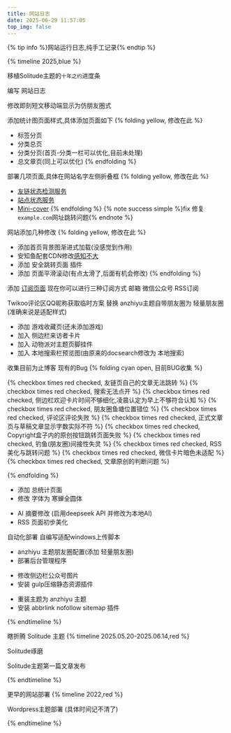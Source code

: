 ```yaml
---
title: 网站日志
date: 2025-06-29 11:57:05
top_img: false
---
```


{% tip info %}网站运行日志,纯手工记录{% endtip %}

{% timeline 2025,blue %}

<!-- timeline 06-30-->

移植Solitude主题的`十年之约`进度条

<!-- endtimeline -->

<!-- timeline 06-29 -->

编写 网站日志

修改即刻短文移动端显示为仿朋友圈式

<!-- endtimeline -->

<!-- timeline 06-28 -->
添加统计图页面样式,具体添加页面如下
{% folding yellow, 修改在此 %}

- 标签分页
- 分类总页
- 分类分页(首页-分类一栏可以优化,目前未处理)
- 总文章页(同上可以优化)
{% endfolding %}
<!-- endtimeline -->

<!-- timeline 06-27 -->
部署几项页面,具体在网站名字左侧折叠框
{% folding yellow, 修改在此 %}

- [友链状态检测服务](fca.gbfun.cc)
- [站点状态服务](status.gbfun.cc)
- [Mini-cover](cover.gbfun.cc)
{% endfolding %}
{% note success simple %}fix 修复`example.com`网址跳转问题{% endnote %}
<!-- endtimeline -->

<!-- timeline 06-26 -->
网站添加几种修改
{% folding yellow, 修改在此 %}

- 添加首页背景图渐进式加载(没感觉到作用)
- 安知鱼配套CDN修改[感知不大](后编写的日志,已经忘记添加项)
- 添加 安全跳转页面 插件
- 添加 页面平滑滚动(有点太滑了,后面有机会修改)
{% endfolding %}
<!-- endtimeline -->

<!-- timeline 06-25 -->
添加 [订阅页面](/subscribe)
现在你可以进行三种订阅方式 邮箱 微信公众号 RSS订阅
<!-- endtimeline -->

<!-- timeline 06-24 -->
Twikoo评论区QQ昵称获取临时方案
替换 anzhiyu主题自带朋友圈为 轻量朋友圈(准确来说是适配样式)
<!-- endtimeline -->

<!-- timeline 06-23 -->
 - 添加 游戏收藏页(还未添加游戏)
 - 加入 侧边栏来访者卡片 
 - 加入 动物派对主题页脚挂件
 - 加入 本地搜索栏预览图(由原来的docsearch修改为 本地搜索)
 <!-- endtimeline -->

 <!-- timeline 06-22 -->
收集目前为止博客 现有的Bug
{% folding cyan open, 目前BUG收集 %}

{% checkbox times red checked,  友链页自己的文章无法跳转 %}
{% checkbox times red checked,  搜索无法点开 %}
{% checkbox times red checked,  侧边栏欢迎卡片时间不够细化,凌晨认定为早上不够符合认知  %}
{% checkbox times red checked,  朋友圈鱼塘位置错位 %}
{% checkbox times red checked,  评论区评论失败 %}
{% checkbox times red checked,  正式文章页与草稿文章显示字数实际不符 %}
{% checkbox times red checked,  Copyright盒子内的原创按钮跳转页面失败 %}
{% checkbox times red checked,  钓鱼(朋友圈)间接性失灵 %}
{% checkbox times red checked,  RSS美化与跳转问题 %}
{% checkbox times red checked,  微信卡片暗色未适配 %}
{% checkbox times red checked,  文章原创的判断问题 %}

{% endfolding %}
<!-- endtimeline -->

<!-- timeline 06-21 -->
 - 添加 总统计页面
 - 修改 字体为 寒蝉全圆体
<!-- endtimeline -->

<!-- timeline 06-20 -->
 - AI 摘要修改 (启用deepseek API 并修改为本地AI)
 - RSS 页面初步美化
<!-- endtimeline -->

<!-- timeline 06-19 -->
自动化部署
自编写适配windows上传脚本
<!-- endtimeline -->

<!-- timeline 06-18 -->
 - anzhiyu 主题朋友圈配置(添加 轻量朋友圈)
 - 部署后台管理程序
<!-- endtimeline -->

<!-- timeline 06-17 -->
- 修改侧边栏公众号图片
- 安装 gulp压缩静态资源插件
<!-- endtimeline -->

<!-- timeline 06-16 -->
 - 重装主题为 anzhiyu 主题
 - 安装 abbrlink nofollow sitemap 插件
<!-- endtimeline -->
{% endtimeline %}

瞎折腾 Solitude 主题
{% timeline 2025.05.20-2025.06.14,red %}
<!-- timeline -->
Solitude琢磨
<!-- endtimeline -->

<!-- timeline 05-20 -->
Solitude主题第一篇文章发布
<!-- endtimeline -->
{% endtimeline %}

更早的网站部署
{% timeline 2022,red %}
<!-- timeline -->
Wordpress主题部署
(具体时间记不清了)
<!-- endtimeline -->
{% endtimeline %}
